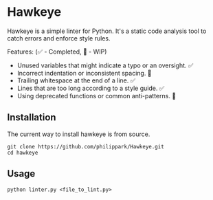 # Hawkeye

Hawkeye is a simple linter for Python. It's a static code analysis tool to catch errors and enforce style rules.

Features:
(✅ - Completed, 🚧 - WIP)
* Unused variables that might indicate a typo or an oversight. ✅
* Incorrect indentation or inconsistent spacing. 🚧
* Trailing whitespace at the end of a line. ✅
* Lines that are too long according to a style guide. ✅
* Using deprecated functions or common anti-patterns. 🚧

## Installation

The current way to install hawkeye is from source.

~~~~
git clone https://github.com/philippark/Hawkeye.git
cd hawkeye
~~~~

## Usage

`python linter.py <file_to_lint.py>`